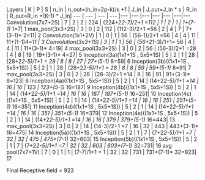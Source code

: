 Layers | K | P | S | n_in | n_out=(n_in+2p-k)/s +1 | J_in | J_out=J_in * s | R_in | R_out=R_in +(K-1) * J_in| 
--- | --- | --- | --- |--- |--- |--- |--- |--- |---|--- 
Convolution(7x7+2S) | 7 | 2 | 2 | 224 | (224+2*2-7)/2+1 =112 | 1 | 2 | 1 | 1+(7-1)* 1=7| 1 
max_pool(3x3+2S)    | 3 | 0 | 2 | 112 | (112-3)/2+1 =56 | 2 | 4 | 7 | 7+(3-1)* 2=11| 2 
Convolution(1x1+2V) | 1 | 0 | 1 | 56 | (56-1)/2+1 =56 | 4 | 4 | 11 | 11+(1-1)*4=11 | 3 
Convolution(3x3+1S) | 3 | 1 | 1 | 56 | (56+2*1-3)/1+1=  56 | 4 | 4 | 11 | 11+(3-1)* 4=19| 4 
max_pool(3x3+2S)    | 3 | 0 | 2 | 56 | (56-3)/2+1 =28 | 4 | 8 | 19 | 19+(3-1)* 4=27| 5 
Inception(3a)(1x1+1S , 5x5+1S) | 5 | 2 | 1 | 28 | (28+2*2-5)/1+1 = 28 | 8 | 8 | 27 | 27+(5-1)* 8=59| 6 
Inception(3b)((1x1+1S , 5x5+1S)) | 5 | 2 | 1 | 28 | (28+2*2-5)/1+1 = 28 | 8 | 8 | 59 | 59+(5-1)* 8=91| 7 
max_pool(3x3+2S)      | 3 | 0 | 2 | 28 | (28-3)/2+1 =14 | 8 | 16 | 91 | 91+(3-1)* 8=123| 8 
Inception(4a)((1x1+1S , 5x5+1S)) | 5 | 2 | 1 | 14 | (14+2*2-5)/1+1 =14 | 16 | 16 | 123 | 123+(5-1)* 16=187| 9 
Inception(4b)((1x1+1S , 5x5+1S)) | 5 | 2 | 1 | 14 | (14+2*2-5)/1+1 =14 | 16 | 16 | 187 | 187+(5-1)* 16=251| 10 
Inception(4c)((1x1+1S , 5x5+1S)) | 5 | 2 | 1 | 14 | (14+2*2-5)/1+1 =14 | 16 | 16 | 251 | 251+(5-1)* 16=351| 11 
Inception(4d)((1x1+1S , 5x5+1S)) | 5 | 2 | 1 | 14 | (14+2*2-5)/1+1 =14 | 16 | 16 | 351 | 351+(5-1)* 16=379| 12 
Inception(4e)((1x1+1S , 5x5+1S)) | 5 | 2 | 1 | 14 | (14+2*2-5)/1+1 =14 | 16 | 16 | 379 | 379+(5-1)* 16=443| 13 
max_pool(3x3+2S)      | 3 | 0 | 2 | 14 | (14-3)/2+1 =7 | 16 | 32 | 443 | 443+(3-1)* 16=475| 14 
Inception(5a)((1x1+1S , 5x5+1S)) | 5 | 2 | 1 | 7 |  (7+2*2-5)/1+1 =7  | 32 | 32 | 475 | 475+(7-1)* 32=603| 15 
Inception(5b)((1x1+1S , 5x5+1S)) | 5 | 2 | 1 | 7 |  (7+2*2-5)/1+1 =7  | 32 | 32 | 603 | 603+(7-1)* 32=731| 16 
avg pool(7x7+1V)      | 7 | 0 | 1 | 1 |  (7-7)/1+1 = 1  | 32 | 32 | 731 | 731+(7-1)* 32=923| 17 

Final Receptive field = 923